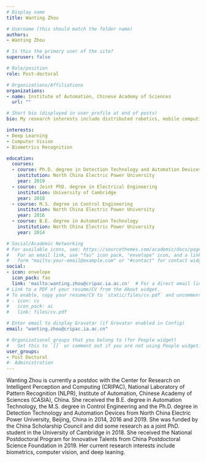 ```yaml
---
# Display name
title: Wanting Zhou

# Username (this should match the folder name)
authors:
- Wanting Zhou

# Is this the primary user of the site?
superuser: false

# Role/position
role: Post-doctoral

# Organizations/Affiliations
organizations:
- name: Institute of Automation, Chinese Academy of Sciences
  url: ""

# Short bio (displayed in user profile at end of posts)
bio: My research interests include distributed robotics, mobile computing and programmable matter.

interests:
- Deep Learning
- Computer Vision
- Biometrics Recognition

education:
  courses:
  - course: Ph.D. degree in Detection Technology and Automation Devices
    institution: North China Electric Power University
    year: 2019
  - course: Joint PhD. degree in Electrical Engineering
    institution: University of Cambridge
    year: 2018
  - course: M.S. degree in Control Engineering
    institution: North China Electric Power University
    year: 2016 
  - course: B.E. degree in Automation Technology 
    institution: North China Electric Power University
    year: 2014

# Social/Academic Networking
# For available icons, see: https://sourcethemes.com/academic/docs/page-builder/#icons
#   For an email link, use "fas" icon pack, "envelope" icon, and a link in the
#   form "mailto:your-email@example.com" or "#contact" for contact widget.
social:
- icon: envelope
  icon_pack: fas
  link: 'mailto:wanting.zhou@cripac.ia.ac.cn'  # For a direct email link, use "mailto:test@example.org".
# Link to a PDF of your resume/CV from the About widget.
# To enable, copy your resume/CV to `static/files/cv.pdf` and uncomment the lines below.
# - icon: cv
#   icon_pack: ai
#   link: files/cv.pdf

# Enter email to display Gravatar (if Gravatar enabled in Config)
email: "wanting.zhou@cripac.ia.ac.cn"

# Organizational groups that you belong to (for People widget)
#   Set this to `[]` or comment out if you are not using People widget.
user_groups:
- Post Doctoral
#- Administration
---
```

Wanting Zhou is currently a postdoc with the Center for Research on Intelligent Perception and Computing (CRIPAC), National Laboratory of Pattern Recognition (NLPR), Institute of Automation, Chinese Academy of Sciences (CASIA), China. She received the B.E. degree in Automation Technology, the M.S. degree in Control Engineering and the Ph.D. degree in Detection Technology and Automation Devices from North China Electric Power University, Beijing, China in 2014, 2016 and 2019. She was funded by the China Scholarship Council and did some research as a joint PhD. student in the University of Cambridge in 2018. She received the National Postdoctoral Program for Innovative Talents from China Postdoctoral Science Foundation in 2019. Her current research interests include biometrics, computer vision, and deep leaning.